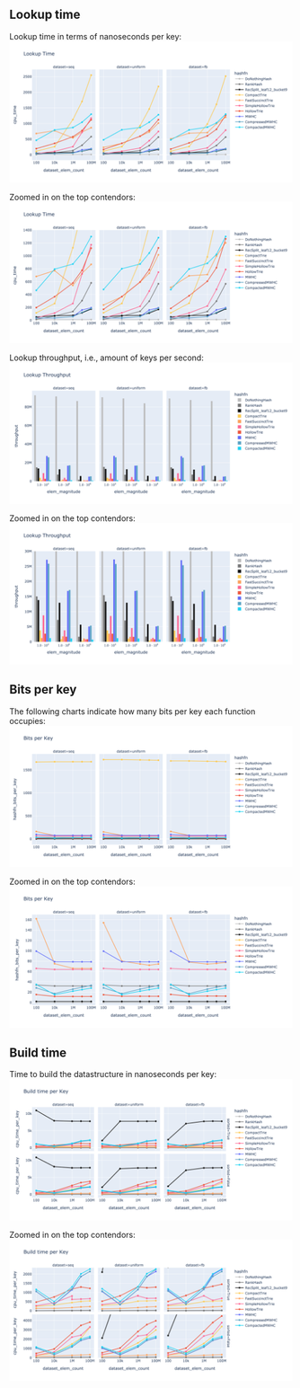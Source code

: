 ## Lookup time
Lookup time in terms of nanoseconds per key:
![lookup time](https://github.com/DominikHorn/exotic-hashing/raw/d455f23597f49994fdb182d09edb854cea5e5261/results/lookup_time.png)

Zoomed in on the top contendors:
![zoomed lookup time](https://github.com/DominikHorn/exotic-hashing/raw/d455f23597f49994fdb182d09edb854cea5e5261/results/zoomed_lookup_time.png)

Lookup throughput, i.e., amount of keys per second:
![lookup throughput](https://github.com/DominikHorn/exotic-hashing/raw/d455f23597f49994fdb182d09edb854cea5e5261/results/lookup_throughput.png)

Zoomed in on the top contendors:
![zoomed lookup throughput](https://github.com/DominikHorn/exotic-hashing/raw/d455f23597f49994fdb182d09edb854cea5e5261/results/zoomed_lookup_throughput.png)

## Bits per key
The following charts indicate how many bits per key each function occupies:
![bits per key](https://github.com/DominikHorn/exotic-hashing/raw/d455f23597f49994fdb182d09edb854cea5e5261/results/bits_per_key.png)

Zoomed in on the top contendors:
![zoomed bits per key](https://github.com/DominikHorn/exotic-hashing/raw/d455f23597f49994fdb182d09edb854cea5e5261/results/zoomed_bits_per_key.png)

## Build time
Time to build the datastructure in nanoseconds per key:
![build time](https://github.com/DominikHorn/exotic-hashing/raw/d455f23597f49994fdb182d09edb854cea5e5261/results/build_time.png)

Zoomed in on the top contendors:
![zoomed build time](https://github.com/DominikHorn/exotic-hashing/raw/d455f23597f49994fdb182d09edb854cea5e5261/results/zoomed_build_time.png)
